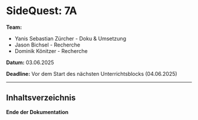 # SideQuest: 7A

**Team:**

* Yanis Sebastian Zürcher - Doku & Umsetzung
* Jason Bichsel - Recherche
* Dominik Könitzer - Recherche

**Datum:** 03.06.2025

**Deadline:** Vor dem Start des nächsten Unterrichtsblocks (04.06.2025)

---

## Inhaltsverzeichnis



**Ende der Dokumentation**